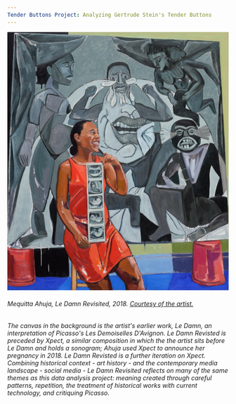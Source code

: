 ```yaml
---
Tender Buttons Project: Analyzing Gertrude Stein's Tender Buttons
---
```


![Mequitta Ahuja, Le Damn Revisited, 2018](https://github.com/a-location-1/tender-buttons/blob/main/images/Mequitta-Ahuja-218.png?raw=true)

###### Mequitta Ahuja, *Le Damn Revisited*, 2018. [Courtesy of the artist.](http://www.mequittaahuja.com/digital-portfolio.html) 

###### The canvas in the background is the artist's earlier work, *Le Damn*, an interpretation of Picasso's *Les Demoiselles D'Avignon.* *Le Damn Revisted* is preceded by *Xpect*, a similar composition in which the the artist sits before *Le Damn* and holds a sonogram; Ahuja used *Xpect* to announce her pregnancy in 2018. *Le Damn Revisted* is a further iteration on *Xpect*. Combining historical context - art history - and the contemporary media landscape - social media - *Le Damn Revisited* reflects on many of the same themes as this data analysis project: meaning created through careful patterns, repetition, the treatment of historical works with current technology, and critiquing Picasso. 
